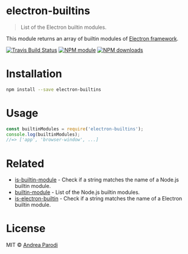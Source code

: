 # electron-builtins

> List of the Electron builtin modules.

This module returns an array of builtin modules of [Electron framework](https://github.com/electron/electron).

[![Travis Build Status](https://img.shields.io/travis/parro-it/electron-builtins.svg)](http://travis-ci.org/parro-it/electron-builtins)
[![NPM module](https://img.shields.io/npm/v/electron-builtins.svg)](https://npmjs.org/package/electron-builtins)
[![NPM downloads](https://img.shields.io/npm/dt/electron-builtins.svg)](https://npmjs.org/package/electron-builtins)

# Installation

```bash
npm install --save electron-builtins
```

# Usage

```js
const builtinModules = require('electron-builtins');
console.log(builtinModules);
//=> ['app', 'browser-window', ...]
```

# Related

- [is-builtin-module](https://github.com/sindresorhus/is-builtin-module) - Check if a string matches the name of a Node.js builtin module.
- [builtin-module](https://github.com/sindresorhus/builtin-module) - List of the Node.js builtin modules.
- [is-electron-builtin](https://github.com/parro-it/is-electron-builtin) - Check if a string matches the name of a Electron builtin module.

# License

MIT © [Andrea Parodi](license.md)
